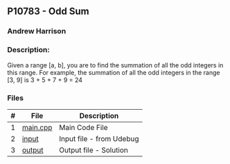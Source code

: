## P10783 - Odd Sum
### Andrew Harrison
### Description:

Given a range [a, b], you are to find the summation of all the odd integers in this range. For example,
the summation of all the odd integers in the range [3, 9] is 3 + 5 + 7 + 9 = 24

### Files

|   #   | File                       | Description                                                |
| :---: | -------------------------- | ---------------------------------------------------------- |
|   1   | [main.cpp](./main.cpp)     | Main Code File                                             |
|   2   | [input](./input.txt)       | Input file - from Udebug                                   |
|   3   | [output](./output.txt)     | Output file - Solution                                     |
